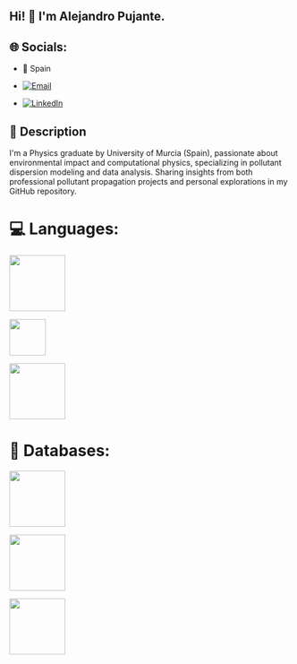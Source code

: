 ## Hi! 👋 I'm Alejandro Pujante.

## 🌐 Socials:

- 📍 Spain 

- [![Email](https://img.shields.io/badge/Email-%23D14836.svg?logo=gmail&logoColor=white)](mailto:tu_correo_pujante66@gmail.com)


- [![LinkedIn](https://img.shields.io/badge/LinkedIn-%230077B5.svg?logo=linkedin&logoColor=white)](https://www.linkedin.com/in/alejandro-pujante-p%C3%A9rez-a2778b230/)

## 🧑​ Description
I'm a Physics graduate by University of Murcia (Spain), passionate about environmental impact and computational physics, specializing in pollutant dispersion modeling and data analysis. Sharing insights from both professional pollutant propagation projects and personal explorations in my GitHub repository.

# 💻 Languages:


[<img src="https://img.shields.io/badge/-Python-%233776AB.svg?logo=python&logoColor=yellow" width="100">](https://www.python.org/)

[<img src="https://img.shields.io/badge/-R-%23276DC3.svg?logo=r&logoColor=white" width="65">](https://www.r-project.org/)

[<img src="https://img.shields.io/badge/Fortran-734f96?logo=fortran&style=flat" width="100">](https://www.r-project.org/)


# 💾 Databases:

[<img src="https://img.shields.io/badge/-MySQL-%23276DC3.svg?logo=MySQL&logoColor=white" width="100">](https://www.r-project.org/)


[<img src="https://img.shields.io/badge/-PostgreSQL-336791.svg?logo=postgresql&logoColor=white" width="100">](https://www.postgresql.org/)


[<img src="https://img.shields.io/badge/-MariaDB-003545.svg?logo=mariadb&logoColor=white" width="100">](https://mariadb.org/)
